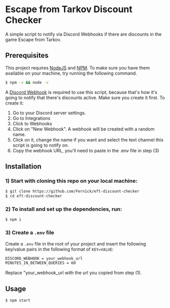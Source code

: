 # Escape from Tarkov Discount Checker

A simple script to notify via Discord Webhooks if there are discounts in the game Escape from Tarkov.

## Prerequisites

This project requires [NodeJS](http://nodejs.org/) and [NPM](https://npmjs.org/).
To make sure you have them available on your machine,
try running the following command.

```sh
$ npm -v && node -v
```

A [Discord Webhook](https://discord.com/developers/docs/resources/webhook) is required to use this script, because that's how it's going to notify that there's discounts active. Make sure you create it first. To create it:

1. Go to your Discord server settings.
2. Go to Integrations
3. Click to Webhooks
4. Click on "New Webhook". A webhook will be created with a random name.
5. Click on it, change the name if you want and select the text channel this script is going to notify on.
6. Copy the webhook URL, you'll need to paste in the .env file in step (3)

## Installation

### 1) Start with cloning this repo on your local machine:

```sh
$ git clone https://github.com/Fern1ck/eft-discount-checker
$ cd eft-discount-checker
```

### 2) To install and set up the dependencies, run:

```sh
$ npm i
```

### 3) Create a `.env` file

Create a `.env` file in the root of your project and insert
the following key/value pairs in the following format of `KEY=VALUE`:

```sh
DISCORD_WEBHOOK = your_webhook_url
MINUTES_IN_BETWEEN_QUERIES = 60
```

Replace "your_webhook_url with the url you copied from step (1).

## Usage

```sh
$ npm start
```
